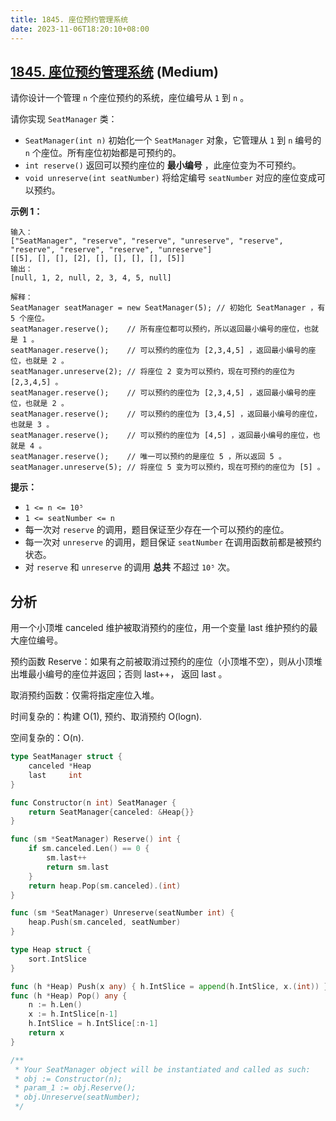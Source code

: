 ```yaml
---
title: 1845. 座位预约管理系统
date: 2023-11-06T18:20:10+08:00
---
```


## [1845. 座位预约管理系统](https://leetcode.cn/problems/seat-reservation-manager) (Medium)

请你设计一个管理 `n` 个座位预约的系统，座位编号从 `1` 到 `n` 。

请你实现 `SeatManager` 类：

- `SeatManager(int n)` 初始化一个 `SeatManager` 对象，它管理从 `1` 到 `n` 编号的 `n` 个座位。所有座位初始都是可预约的。
- `int reserve()` 返回可以预约座位的 **最小编号** ，此座位变为不可预约。
- `void unreserve(int seatNumber)` 将给定编号 `seatNumber` 对应的座位变成可以预约。

**示例 1：**

```
输入：
["SeatManager", "reserve", "reserve", "unreserve", "reserve", "reserve", "reserve", "reserve", "unreserve"]
[[5], [], [], [2], [], [], [], [], [5]]
输出：
[null, 1, 2, null, 2, 3, 4, 5, null]

解释：
SeatManager seatManager = new SeatManager(5); // 初始化 SeatManager ，有 5 个座位。
seatManager.reserve();    // 所有座位都可以预约，所以返回最小编号的座位，也就是 1 。
seatManager.reserve();    // 可以预约的座位为 [2,3,4,5] ，返回最小编号的座位，也就是 2 。
seatManager.unreserve(2); // 将座位 2 变为可以预约，现在可预约的座位为 [2,3,4,5] 。
seatManager.reserve();    // 可以预约的座位为 [2,3,4,5] ，返回最小编号的座位，也就是 2 。
seatManager.reserve();    // 可以预约的座位为 [3,4,5] ，返回最小编号的座位，也就是 3 。
seatManager.reserve();    // 可以预约的座位为 [4,5] ，返回最小编号的座位，也就是 4 。
seatManager.reserve();    // 唯一可以预约的是座位 5 ，所以返回 5 。
seatManager.unreserve(5); // 将座位 5 变为可以预约，现在可预约的座位为 [5] 。

```

**提示：**

- `1 <= n <= 10⁵`
- `1 <= seatNumber <= n`
- 每一次对 `reserve` 的调用，题目保证至少存在一个可以预约的座位。
- 每一次对 `unreserve` 的调用，题目保证 `seatNumber` 在调用函数前都是被预约状态。
- 对 `reserve` 和 `unreserve` 的调用 **总共** 不超过 `10⁵` 次。

## 分析

用一个小顶堆 canceled 维护被取消预约的座位，用一个变量 last 维护预约的最大座位编号。

预约函数 Reserve：如果有之前被取消过预约的座位（小顶堆不空），则从小顶堆出堆最小编号的座位并返回；否则 last++， 返回 last 。

取消预约函数：仅需将指定座位入堆。

时间复杂的：构建 O(1), 预约、取消预约 O(logn).

空间复杂的：O(n).


```go
type SeatManager struct {
	canceled *Heap
	last     int
}

func Constructor(n int) SeatManager {
	return SeatManager{canceled: &Heap{}}
}

func (sm *SeatManager) Reserve() int {
	if sm.canceled.Len() == 0 {
		sm.last++
		return sm.last
	}
	return heap.Pop(sm.canceled).(int)
}

func (sm *SeatManager) Unreserve(seatNumber int) {
	heap.Push(sm.canceled, seatNumber)
}

type Heap struct {
	sort.IntSlice
}

func (h *Heap) Push(x any) { h.IntSlice = append(h.IntSlice, x.(int)) }
func (h *Heap) Pop() any {
	n := h.Len()
	x := h.IntSlice[n-1]
	h.IntSlice = h.IntSlice[:n-1]
	return x
}

/**
 * Your SeatManager object will be instantiated and called as such:
 * obj := Constructor(n);
 * param_1 := obj.Reserve();
 * obj.Unreserve(seatNumber);
 */
```
